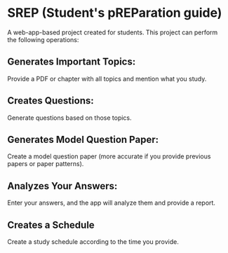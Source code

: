 # SREP (Student's pREParation guide)

A web-app-based project created for students. This project can perform the following operations:

## **Generates Important Topics:**

Provide a PDF or chapter with all topics and mention what you study.

## **Creates Questions:**

Generate questions based on those topics.

## **Generates Model Question Paper:**

Create a model question paper (more accurate if you provide previous papers or paper patterns).

## **Analyzes Your Answers:**

Enter your answers, and the app will analyze them and provide a report.

## **Creates a Schedule**

Create a study schedule according to the time you provide.
